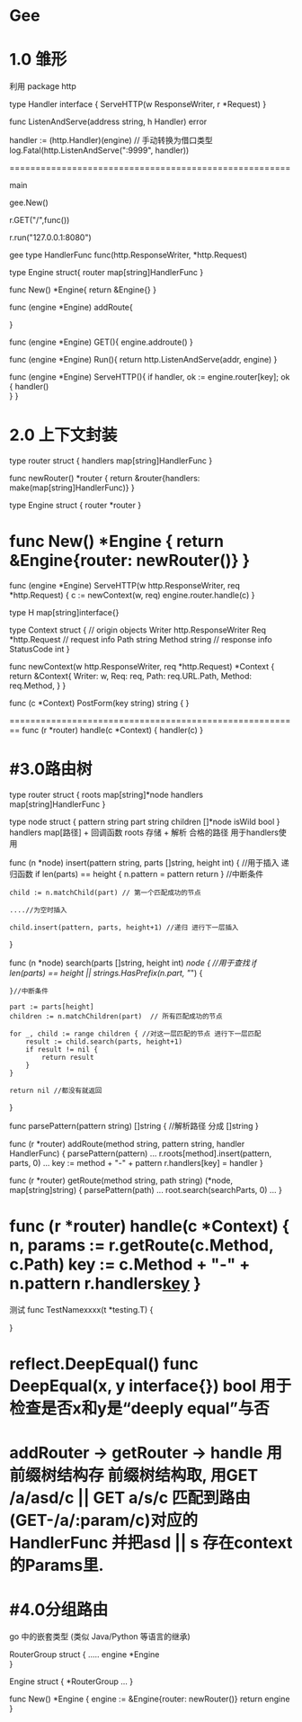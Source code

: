 # Gee

# 1.0 雏形

利用
package http

type Handler interface {
    ServeHTTP(w ResponseWriter, r *Request)
}

func ListenAndServe(address string, h Handler) error


handler := (http.Handler)(engine) // 手动转换为借口类型
log.Fatal(http.ListenAndServe(":9999", handler))

======================================================

main

gee.New()

r.GET("/",func())

r.run("127.0.0.1:8080")

gee
type HandlerFunc func(http.ResponseWriter, *http.Request)

type Engine struct{
	router map[string]HandlerFunc
}

func New() *Engine{
	return &Engine{}
}


func (engine *Engine) addRoute{
	
}

func (engine *Engine) GET(){
	engine.addroute()
}


func (engine *Engine) Run(){
	return http.ListenAndServe(addr, engine)
}

func (engine *Engine) ServeHTTP(){
	if handler, ok := engine.router[key]; ok {
		handler()	
	}
}

# 2.0 上下文封装

type router struct {
	handlers map[string]HandlerFunc
}

func newRouter() *router {
	return &router{handlers: make(map[string]HandlerFunc)}
}

type Engine struct {
	router *router
}

func New() *Engine {
	return &Engine{router: newRouter()}
}
======================================================



func (engine *Engine) ServeHTTP(w http.ResponseWriter, req *http.Request) {
	c := newContext(w, req)
	engine.router.handle(c)
}


type H map[string]interface{}

type Context struct {
	// origin objects
	Writer http.ResponseWriter
	Req    *http.Request
	// request info
	Path   string
	Method string
	// response info
	StatusCode int
}

func newContext(w http.ResponseWriter, req *http.Request) *Context {
	return &Context{
		Writer: w,
		Req:    req,
		Path:   req.URL.Path,
		Method: req.Method,
	}
}

func (c *Context) PostForm(key string) string {
}

========================================================
func (r *router) handle(c *Context) {
	handler(c)
}

#3.0路由树
========================================================
type router struct {
	roots    map[string]*node
	handlers map[string]HandlerFunc
}

type node struct {
	pattern  string 
	part     string 
	children []*node 
	isWild   bool 
}
handlers map[路径] + 回调函数
roots  存储 + 解析 合格的路径   用于handlers使用


func (n *node) insert(pattern string, parts []string, height int) {
	//用于插入 递归函数
	if len(parts) == height {
		n.pattern = pattern
		return
	} //中断条件

	child := n.matchChild(part) // 第一个匹配成功的节点

	....//为空时插入 

	child.insert(pattern, parts, height+1) //递归 进行下一层插入
}

func (n *node) search(parts []string, height int) *node {
	//用于查找
	if len(parts) == height || strings.HasPrefix(n.part, "*") {

	}//中断条件

	part := parts[height]
	children := n.matchChildren(part)  // 所有匹配成功的节点

	for _, child := range children { //对这一层匹配的节点 进行下一层匹配 
		result := child.search(parts, height+1) 
		if result != nil {
			return result
		}
	}

	return nil //都没有就返回
}

func parsePattern(pattern string) []string {
	//解析路径 分成 []string
}

func (r *router) addRoute(method string, pattern string, handler HandlerFunc) {
	parsePattern(pattern)
	...
	r.roots[method].insert(pattern, parts, 0)
	...
	key := method + "-" + pattern
	r.handlers[key] = handler
}

func (r *router) getRoute(method string, path string) (*node, map[string]string) {
	parsePattern(path)
	...
	root.search(searchParts, 0)
	...
}

func (r *router) handle(c *Context) {
	n, params := r.getRoute(c.Method, c.Path)
	key := c.Method + "-" + n.pattern
	r.handlers[key](c)
}
=================================================================================
 测试
func TestNamexxxx(t *testing.T) {

}

reflect.DeepEqual() 
func DeepEqual(x, y interface{}) bool
用于检查是否x和y是“deeply equal”与否
=================================================================================
addRouter -> getRouter -> handle 
用前缀树结构存 前缀树结构取, 用GET /a/asd/c || GET a/s/c 匹配到路由(GET-/a/:param/c)对应的HandlerFunc 并把asd || s 存在context的Params里.
=================================================================================
#4.0分组路由
=================================================================================
go 中的嵌套类型 (类似 Java/Python 等语言的继承)

RouterGroup struct {
	.....
	engine      *Engine      
}

Engine struct {
	*RouterGroup
	...
}

func New() *Engine {
	engine := &Engine{router: newRouter()}
	return engine
}